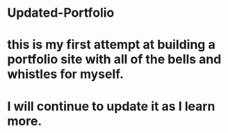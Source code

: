 # Updated-Portfolio
# this is my first attempt at building a portfolio site with all of the bells and whistles for myself.
# I will continue to update it as I learn more.
